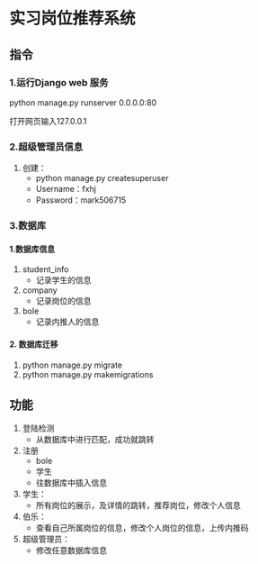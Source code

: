 # 实习岗位推荐系统

## 指令

### 1.运行Django web 服务

python manage.py runserver 0.0.0.0:80

打开网页输入127.0.0.1

### 2.超级管理员信息

1. 创建：
   - python manage.py createsuperuser
   - Username：fxhj
   - Password：mark506715

###  3.数据库

#### 1.数据库信息

1. student_info
   - 记录学生的信息
2. company
   - 记录岗位的信息
3. bole
   - 记录内推人的信息

#### 2. 数据库迁移

1. python manage.py migrate
2. python manage.py makemigrations

## 功能

1. 登陆检测
   - 从数据库中进行匹配，成功就跳转
2. 注册
   - bole
   - 学生
   - 往数据库中插入信息
3. 学生：
   - 所有岗位的展示，及详情的跳转，推荐岗位，修改个人信息
4. 伯乐：
   - 查看自己所属岗位的信息，修改个人岗位的信息，上传内推码
5. 超级管理员：
   - 修改任意数据库信息

